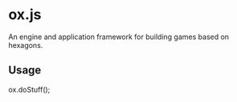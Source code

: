 # ox.js
An engine and application framework for building games based on hexagons.

## Usage
ox.doStuff();
